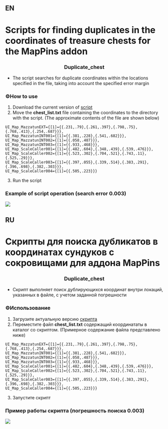 ## EN
# Scripts for finding duplicates in the coordinates of treasure chests for the MapPins addon
### <p align="center">Duplicate_chest</p>
- The script searches for duplicate coordinates within the locations specified in the file, taking into account the specified error margin
### ⚙️How to use
1. Download the current version of [script](https://github.com/art1ink/MapPins_merge/blob/main/duplicate_chest.py)
2. Move the <b>chest_list.txt</b> file containing the coordinates to the directory with the script.
(The approximate contents of the file are shown below)
```
UI_Map_MazzatunEXT={[1]={{.231,.79},{.261,.397},{.798,.75},{.768,.413},{.254,.687}}},
UI_Map_MazzatunINT001={[1]={{.381,.228},{.541,.682}}},
UI_Map_MazzatunINT002={[1]={{.058,.487}}},
UI_Map_MazzatunINT003={[1]={{.933,.468}}},
UI_Map_ScaleCaller001={[1]={{.482,.604},{.348,.439},{.539,.476}}},
UI_Map_ScaleCaller002={[1]={{.523,.302},{.704,.521},{.743,.11},{.525,.29}}},
UI_Map_ScaleCaller003={[1]={{.397,.055},{.339,.514},{.383,.291},{.396,.698},{.382,.303}}},
UI_Map_ScaleCaller004={[1]={{.505,.223}}}
```
3. Run the script

### Example of script operation (search error 0.003)
![](https://i.imgur.com/8kPm94Z.png)

## RU
# Скрипты для поиска дубликатов в координатах сундуков с сокровищами для аддона MapPins
### <p align="center">Duplicate_chest</p>
- Скрипт выполняет поиск дублирующихся координат внутри локаций, указанных в файле, с учетом заданной погрешности
### ⚙️Использование
1. Загрузите актуальную версию [скрипта](https://github.com/art1ink/MapPins_merge/blob/main/duplicate_chest.py)
2. Переместите файл <b>chest_list.txt</b> содержащий координататы в каталог со скриптом.
(Примерное содержание файла представлено ниже)
```
UI_Map_MazzatunEXT={[1]={{.231,.79},{.261,.397},{.798,.75},{.768,.413},{.254,.687}}},
UI_Map_MazzatunINT001={[1]={{.381,.228},{.541,.682}}},
UI_Map_MazzatunINT002={[1]={{.058,.487}}},
UI_Map_MazzatunINT003={[1]={{.933,.468}}},
UI_Map_ScaleCaller001={[1]={{.482,.604},{.348,.439},{.539,.476}}},
UI_Map_ScaleCaller002={[1]={{.523,.302},{.704,.521},{.743,.11},{.525,.29}}},
UI_Map_ScaleCaller003={[1]={{.397,.055},{.339,.514},{.383,.291},{.396,.698},{.382,.303}}},
UI_Map_ScaleCaller004={[1]={{.505,.223}}}
```
3. Запустите скрипт

### Пример работы скрипта (погрешность поиска 0.003)
![](https://i.imgur.com/8kPm94Z.png)
